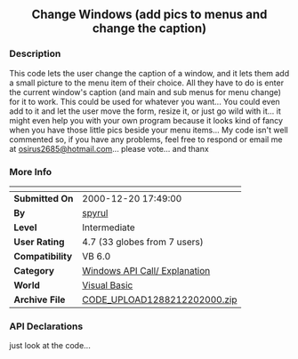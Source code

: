﻿<div align="center">

## Change Windows \(add pics to menus and change the caption\)


</div>

### Description

This code lets the user change the caption of a window, and it lets them add a small picture to the menu item of their choice. All they have to do is enter the current window's caption (and main and sub menus for menu change) for it to work. This could be used for whatever you want... You could even add to it and let the user move the form, resize it, or just go wild with it... it might even help you with your own program because it looks kind of fancy when you have those little pics beside your menu items... My code isn't well commented so, if you have any problems, feel free to respond or email me at osirus2685@hotmail.com... please vote... and thanx
 
### More Info
 


<span>             |<span>
---                |---
**Submitted On**   |2000-12-20 17:49:00
**By**             |[spyrul](https://github.com/Planet-Source-Code/PSCIndex/blob/master/ByAuthor/spyrul.md)
**Level**          |Intermediate
**User Rating**    |4.7 (33 globes from 7 users)
**Compatibility**  |VB 6\.0
**Category**       |[Windows API Call/ Explanation](https://github.com/Planet-Source-Code/PSCIndex/blob/master/ByCategory/windows-api-call-explanation__1-39.md)
**World**          |[Visual Basic](https://github.com/Planet-Source-Code/PSCIndex/blob/master/ByWorld/visual-basic.md)
**Archive File**   |[CODE\_UPLOAD1288212202000\.zip](https://github.com/Planet-Source-Code/spyrul-change-windows-add-pics-to-menus-and-change-the-caption__1-13742/archive/master.zip)

### API Declarations

just look at the code...





